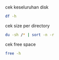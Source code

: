 cek keseluruhan disk
```bash
df -h
```

cek size per directory
```bash
du -sh /* | sort -n -r
```

cek free space 
```bash
free -h
```
